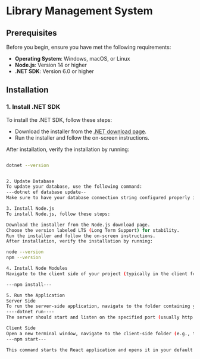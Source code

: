 
# Library Management System

## Prerequisites

Before you begin, ensure you have met the following requirements:

- **Operating System**: Windows, macOS, or Linux
- **Node.js**: Version 14 or higher
- **.NET SDK**: Version 6.0 or higher

## Installation

### 1. Install .NET SDK

To install the .NET SDK, follow these steps:

- Download the installer from the [.NET download page](https://dotnet.microsoft.com/download).
- Run the installer and follow the on-screen instructions.

After installation, verify the installation by running:

```bash

dotnet --version


2. Update Database
To update your database, use the following command:
---dotnet ef database update--
Make sure to have your database connection string configured properly in your appsettings.json file.

3. Install Node.js
To install Node.js, follow these steps:

Download the installer from the Node.js download page.
Choose the version labeled LTS (Long Term Support) for stability.
Run the installer and follow the on-screen instructions.
After installation, verify the installation by running:

node --version
npm --version

4. Install Node Modules
Navigate to the client side of your project (typically in the client folder or wherever your React app resides) and install the necessary Node modules using:

---npm install---

5. Run the Application
Server Side
To run the server-side application, navigate to the folder containing your .csproj file and execute:
----dotnet run----
The server should start and listen on the specified port (usually http://localhost:5025).

Client Side
Open a new terminal window, navigate to the client-side folder (e.g., the folder containing package.json), and run:
---npm start---

This command starts the React application and opens it in your default web browser, usually at http://localhost:3000.


